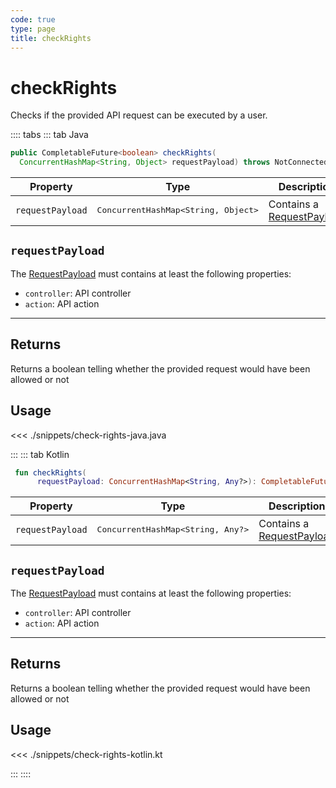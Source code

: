 ```yaml
---
code: true
type: page
title: checkRights
---
```


# checkRights

<SinceBadge version="Kuzzle 2.8.0"/>
<SinceBadge version="auto-version"/>

Checks if the provided API request can be executed by a user.

:::: tabs
::: tab Java

```java
public CompletableFuture<boolean> checkRights(
  ConcurrentHashMap<String, Object> requestPayload) throws NotConnectedException, InternalException
```

| Property | Type | Description |
|--- |--- |--- |
| `requestPayload` | <pre>ConcurrentHashMap<String, Object></pre> | Contains a [RequestPayload](/core/2/api/payloads/request) |

## `requestPayload`

The [RequestPayload](/core/2/api/payloads/request) must contains at least the following properties:

- `controller`: API controller
- `action`: API action

---

## Returns

Returns a boolean telling whether the provided request would have been allowed or not

## Usage

<<< ./snippets/check-rights-java.java

:::
::: tab Kotlin

```kotlin
 fun checkRights(
      requestPayload: ConcurrentHashMap<String, Any?>): CompletableFuture<Boolean>
```

| Property | Type | Description |
|--- |--- |--- |
| `requestPayload` | <pre>ConcurrentHashMap<String, Any?></pre> | Contains a [RequestPayload](/core/2/api/payloads/request) |

## `requestPayload`

The [RequestPayload](/core/2/api/payloads/request) must contains at least the following properties:

- `controller`: API controller
- `action`: API action

---

## Returns

Returns a boolean telling whether the provided request would have been allowed or not

## Usage

<<< ./snippets/check-rights-kotlin.kt

:::
::::
